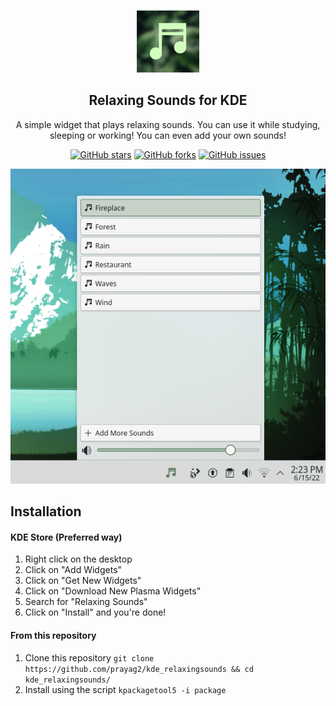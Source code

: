 <p align="center">
  <img src="https://github.com/Prayag2/kde_relaxingsounds/blob/master/assets/logo.png" width=100/>
  <h2 align="center">Relaxing Sounds for KDE</h2>
  <p align="center">A simple widget that plays relaxing sounds. You can use it while studying, sleeping or working! You can even add your own sounds!</center>
</p>

<p align="center">
<a href="https://github.com/prayag2/kde_relaxingsounds/stargazers"><img alt="GitHub stars" src="https://img.shields.io/github/stars/prayag2/kde_relaxingsounds?color=%23a3be8c&style=for-the-badge"></a>
<a href="https://github.com/prayag2/kde_relaxingsounds/network"><img alt="GitHub forks" src="https://img.shields.io/github/forks/prayag2/kde_relaxingsounds?color=%23a3be8c&style=for-the-badge"></a>
<a href="https://github.com/prayag2/kde_relaxingsounds/issues"><img alt="GitHub issues" src="https://img.shields.io/github/issues/prayag2/kde_relaxingsounds?color=%23a3be8c&style=for-the-badge"></a>
</p>

<p align="center">
  <img src="https://github.com/Prayag2/kde_relaxingsounds/blob/master/assets/ss_1.png"/>
</p>

## Installation
#### KDE Store (Preferred way)
1. Right click on the desktop
2. Click on "Add Widgets"
3. Click on "Get New Widgets"
4. Click on "Download New Plasma Widgets"
5. Search for "Relaxing Sounds"
6. Click on "Install" and you're done!

#### From this repository
1. Clone this repository
`git clone https://github.com/prayag2/kde_relaxingsounds && cd kde_relaxingsounds/`
2. Install using the script
`kpackagetool5 -i package`

